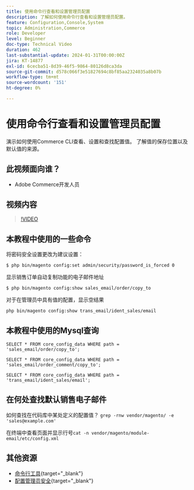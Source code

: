 ```yaml
---
title: 使用命令行查看和设置管理员配置
description: 了解如何使用命令行查看和设置管理员配置。
feature: Configuration,Console,System
topic: Administration,Commerce
role: Developer
level: Beginner
doc-type: Technical Video
duration: 462
last-substantial-update: 2024-01-31T00:00:00Z
jira: KT-14877
exl-id: 6cecba51-8d39-46f5-9864-80126d8ca3da
source-git-commit: d578c066f3e51827694c8bf85aa2324035a8b07b
workflow-type: tm+mt
source-wordcount: '151'
ht-degree: 0%

---
```


# 使用命令行查看和设置管理员配置

演示如何使用Commerce CLI查看、设置和查找配置值。 了解值的保存位置以及默认值的来源。

## 此视频面向谁？

- Adobe Commerce开发人员

## 视频内容

>[!VIDEO](https://video.tv.adobe.com/v/3427123?&learn=on)

## 本教程中使用的一些命令

将密码安全设置更改为建议设置：

`$ php bin/magento config:set admin/security/password_is_forced 0`

显示销售订单自动复制功能的电子邮件地址

`$ php bin/magento config:show sales_email/order/copy_to`

对于在管理员中具有值的配置，显示空结果

`php bin/magento config:show trans_email/ident_sales/email`

## 本教程中使用的Mysql查询

```
SELECT * FROM core_config_data WHERE path = 'sales_email/order/copy_to';

SELECT * FROM core_config_data WHERE path = 'sales_email/order_comment/copy_to';

SELECT * FROM core_config_data WHERE path = 'trans_email/ident_sales/email';
```

## 在何处查找默认销售电子邮件

如何查找在代码库中某处定义的配置值？
`grep -rnw vendor/magento/ -e 'sales@example.com'`

在终端中查看页面并显示行号`cat -n vendor/magento/module-email/etc/config.xml`

## 其他资源

- [命令行工具](https://experienceleague.adobe.com/docs/commerce-operations/configuration-guide/cli/config-cli.html?lang=zh-Hans){target="_blank"}
- [配置管理员安全](https://experienceleague.adobe.com/docs/commerce-admin/systems/security/security-admin.html?lang=zh-Hans){target="_blank"}
